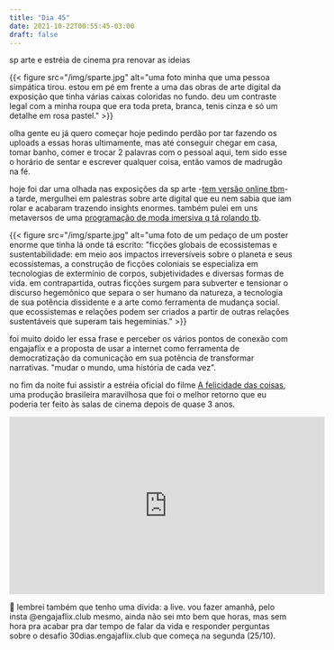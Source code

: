 ```yaml
---
title: "Dia 45"
date: 2021-10-22T00:55:45-03:00
draft: false
---
```


sp arte e estréia de cinema pra renovar as ideias

{{< figure src="/img/sparte.jpg" alt="uma foto minha que uma pessoa simpática tirou. estou em pé em frente a uma das obras de arte digital da exposição que tinha várias caixas coloridas no fundo. deu um contraste legal com a minha roupa que era toda preta, branca, tenis cinza e só um detalhe em rosa pastel." >}}

olha gente eu já quero começar hoje pedindo perdão por tar fazendo os uploads a essas horas ultimamente, mas até conseguir chegar em casa, tomar banho, comer e trocar 2 palavras com o pessoal aqui, tem sido esse o horário de sentar e escrever qualquer coisa, então vamos de madrugão na fé.

hoje foi dar uma olhada nas exposições da sp arte -[tem versão online tbm](https://www.sp-arte.com/viewing-room/)- a tarde, mergulhei em palestras sobre arte digital que eu nem sabia que iam rolar e acabaram trazendo insights enormes. também pulei em uns metaversos de uma [programação de moda imersiva q tá rolando tb](https://brifw.com/). 

{{< figure src="/img/sparte.jpg" alt="uma foto de um pedaço de um poster enorme que tinha lá onde tá escrito: "ficções globais de ecossistemas e sustentabilidade: em meio aos impactos irreversíveis sobre o planeta e seus ecossistemas, a construção de ficções coloniais se especializa em tecnologias de extermínio de corpos, subjetividades e diversas formas de vida. em contrapartida, outras ficções surgem para subverter e tensionar o discurso hegemônico que separa o ser humano da natureza, a tecnologia de sua potência dissidente e a arte como ferramenta de mudança social. que ecossistemas e relações podem ser criados a partir de outras relações sustentáveis que superam tais hegeminias." >}}

foi muito doido ler essa frase e perceber os vários pontos de conexão com engajaflix e a proposta de usar a internet como ferramenta de democratização da comunicação em sua potência de transformar narrativas. "mudar o mundo, uma história de cada vez". 

no fim da noite fui assistir a estréia oficial do filme [A felicidade das coisas](https://www.youtube.com/watch?v=OvvXfpjJeJc), uma produção brasileira maravilhosa que foi o melhor retorno que eu poderia ter feito às salas de cinema depois de quase 3 anos.

<iframe width="560" height="315" src="https://www.youtube.com/embed/OvvXfpjJeJc" title="YouTube video player" frameborder="0" allow="accelerometer; autoplay; clipboard-write; encrypted-media; gyroscope; picture-in-picture" allowfullscreen></iframe>

📌 lembrei também que tenho uma dívida: a live. vou fazer amanhã, pelo insta @engajaflix.club mesmo, ainda não sei mto bem que horas, mas sem hora pra acabar pra dar tempo de falar da vida e responder perguntas sobre o desafio 30dias.engajaflix.club que começa na segunda (25/10).